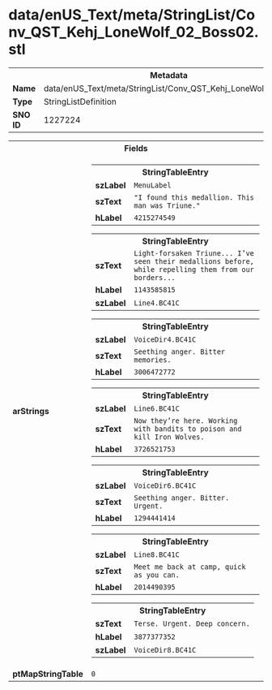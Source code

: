 <h1>data/enUS_Text/meta/StringList/Conv_QST_Kehj_LoneWolf_02_Boss02.stl</h1><table><tr><th colspan="100%">Metadata</th></tr><tr><td><b>Name</b></td><td>data/enUS_Text/meta/StringList/Conv_QST_Kehj_LoneWolf_02_Boss02.stl</td></tr><tr><td><b>Type</b></td><td>StringListDefinition</td></tr><tr><td><b>SNO ID</b></td><td>1227224</td></tr></table>

<table><tr><th colspan="100%">Fields</th></tr><tr><td><b>arStrings</b></td><td><table><tr><th colspan="100%">StringTableEntry</th></tr><tr><td><b>szLabel</b></td><td><code>MenuLabel</code></td></tr><tr><td><b>szText</b></td><td><code>"I found this medallion. This man was Triune."</code></td></tr><tr><td><b>hLabel</b></td><td><code>4215274549</code></td></tr></table>


<table><tr><th colspan="100%">StringTableEntry</th></tr><tr><td><b>szText</b></td><td><code>Light-forsaken Triune... I’ve seen their medallions before, while repelling them from our borders...</code></td></tr><tr><td><b>hLabel</b></td><td><code>1143585815</code></td></tr><tr><td><b>szLabel</b></td><td><code>Line4.BC41C</code></td></tr></table>


<table><tr><th colspan="100%">StringTableEntry</th></tr><tr><td><b>szLabel</b></td><td><code>VoiceDir4.BC41C</code></td></tr><tr><td><b>szText</b></td><td><code>Seething anger. Bitter memories.</code></td></tr><tr><td><b>hLabel</b></td><td><code>3006472772</code></td></tr></table>


<table><tr><th colspan="100%">StringTableEntry</th></tr><tr><td><b>szLabel</b></td><td><code>Line6.BC41C</code></td></tr><tr><td><b>szText</b></td><td><code>Now they’re here. Working with bandits to poison and kill Iron Wolves.</code></td></tr><tr><td><b>hLabel</b></td><td><code>3726521753</code></td></tr></table>


<table><tr><th colspan="100%">StringTableEntry</th></tr><tr><td><b>szLabel</b></td><td><code>VoiceDir6.BC41C</code></td></tr><tr><td><b>szText</b></td><td><code>Seething anger. Bitter. Urgent.</code></td></tr><tr><td><b>hLabel</b></td><td><code>1294441414</code></td></tr></table>


<table><tr><th colspan="100%">StringTableEntry</th></tr><tr><td><b>szLabel</b></td><td><code>Line8.BC41C</code></td></tr><tr><td><b>szText</b></td><td><code>Meet me back at camp, quick as you can.</code></td></tr><tr><td><b>hLabel</b></td><td><code>2014490395</code></td></tr></table>


<table><tr><th colspan="100%">StringTableEntry</th></tr><tr><td><b>szText</b></td><td><code>Terse. Urgent. Deep concern.</code></td></tr><tr><td><b>hLabel</b></td><td><code>3877377352</code></td></tr><tr><td><b>szLabel</b></td><td><code>VoiceDir8.BC41C</code></td></tr></table>


</td></tr><tr><td><b>ptMapStringTable</b></td><td><code>0</code></td></tr></table>

